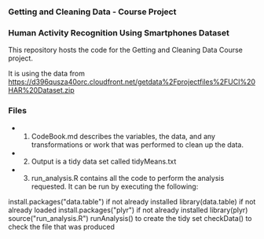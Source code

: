 ### Getting and Cleaning Data - Course Project

### Human Activity Recognition Using Smartphones Dataset

This repository hosts the code for the Getting and Cleaning Data Course project.

It is using the data from
https://d396qusza40orc.cloudfront.net/getdata%2Fprojectfiles%2FUCI%20HAR%20Dataset.zip

### Files
* 1. CodeBook.md describes the variables, the data, and any transformations or work that was performed to clean up the data.
* 2. Output is a tidy data set called tidyMeans.txt
* 3. run_analysis.R contains all the code to perform the analysis requested. It can be run by executing the following:

install.packages("data.table") if not already installed
library(data.table) if not already loaded
install.packages("plyr") if not already installed
library(plyr)
source("run_analysis.R") 
runAnalysis() to create the tidy set
checkData() to check the file that was produced
